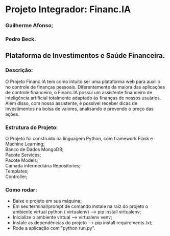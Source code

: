 # Projeto Integrador: Financ.IA

### Guilherme Afonso;
### Pedro Beck.

## Plataforma de Investimentos e Saúde Financeira.

### Descrição: 

O Projeto Financ.IA tem como intuito ser uma plataforma web para auxilio no controle de finanças pessoais. Diferentemente da maiora das aplicações de controle financeiro, o Financ.IA possui um assistente financeiro de inteligência artificial totalmente adaptado às finanças de nossos usuários. <br>
Além disso, com nosso assistente, é possível receber dicas de Investimentos na bolsa de valores, analisando e prevendo o preço das ações. <br>


### Estrutura do Projeto: 

O Projeto foi construído na linguagem Python, com framework Flask e Machine Learning; <br>
Banco de Dados MongoDB; <br>
Pacote Services; <br>
Pacote Models; <br>
Camada intermediária Repositories; <br>
Templates; <br>
Controller; <br>


### Como rodar: 
<ul>
<li>
  Baixe o projeto em sua máquina; <br>
</li>
<li>
  Em seu terminal/prompt de comando instale na raíz do projeto o ambiente virtual python ( virtualenv) --> pip install virtualenv; <br>
</li>
<li>
  Inicialize o ambiente virtual --> virtualenv venv; <br>

</li>
<li>
  Instale as dependências do projeto --> pip install requirements.txt; <br>
</li>
<li>
  Rode a aplicação com "python run.py". <br>
</li>
</ul>
